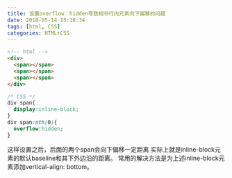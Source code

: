 ```yaml
---
title: 设置overflow：hidden导致相邻行内元素向下偏移的问题
date: 2018-05-14 15:18:34
tags: [html, CSS]
categories: HTML+CSS
---
```

```html
<!-- html -->
<div>
  <span></span>
  <span></span>
  <span></span>
</div>
```
```CSS
/* CSS */
div span{
  display:inline-block;
}
div span:nth(0){
  overflow:hidden;
}
```
这样设置之后，后面的两个span会向下偏移一定距离 
实际上就是inline-block元素的默认baseline和其下外边沿的距离。 
常用的解决方法是为上述inline-block元素添加vertical-align: bottom。